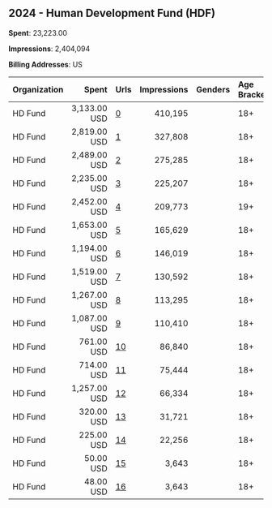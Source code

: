 ## 2024 - Human Development Fund (HDF) 
**Spent**: 23,223.00

**Impressions**: 2,404,094

**Billing Addresses**: US

|Organization|Spent|Urls|Impressions|Genders|Age Brackets|Country Codes|
|:---|---:|:---|---:|:---|:---|:---|
|HD Fund|3,133.00 USD|[0](https://www.snap.com/political-ads/asset/04e8223e193edbedb7f5bcac7a934477d1165424fb388566ca70d3e0499b4eae?mediaType=jpg)|410,195||18+|united states|
|HD Fund|2,819.00 USD|[1](https://www.snap.com/political-ads/asset/3fd3ad4c0f03d392e3030a5261ed560126336dd255bc1e77550e48a845059fe4?mediaType=mp4)|327,808||18+|united states|
|HD Fund|2,489.00 USD|[2](https://www.snap.com/political-ads/asset/371468066240524a631232786675867300c51afd8b01379a8be56c133256963c?mediaType=png)|275,285||18+|united states|
|HD Fund|2,235.00 USD|[3](https://www.snap.com/political-ads/asset/52f873ce82034c0cab1b44fee3bc82996a6c7bacee8ef319c620d2face88c716?mediaType=png)|225,207||18+|united states|
|HD Fund|2,452.00 USD|[4](https://www.snap.com/political-ads/asset/9611bb8350733b642157674bde59b2c93f33e4ddb932ac6916122fe2196a2acc?mediaType=mp4)|209,773||19+|united states|
|HD Fund|1,653.00 USD|[5](https://www.snap.com/political-ads/asset/ba9340e8d0e5e9a7531f3680f1910d2c14eec663ef0aab08b13d1bd9e2fed6e7?mediaType=png)|165,629||18+|united states|
|HD Fund|1,194.00 USD|[6](https://www.snap.com/political-ads/asset/04e8223e193edbedb7f5bcac7a934477d1165424fb388566ca70d3e0499b4eae?mediaType=jpg)|146,019||18+|united states|
|HD Fund|1,519.00 USD|[7](https://www.snap.com/political-ads/asset/582bfd3bdabd809d3927cd461d76fb403f036d363e109819dd56330d663effa8?mediaType=jpg)|130,592||18+|united states|
|HD Fund|1,267.00 USD|[8](https://www.snap.com/political-ads/asset/03f7bb81be2cefb20e5c547d7cd1ee33c355751196bd682a38c6e50f603015f4?mediaType=png)|113,295||18+|united states|
|HD Fund|1,087.00 USD|[9](https://www.snap.com/political-ads/asset/cf55eb523141308728ddef3da028b9776d2fa6c0621ba1874df3bc9d0abbaeee?mediaType=png)|110,410||18+|united states|
|HD Fund|761.00 USD|[10](https://www.snap.com/political-ads/asset/f3ef128f363aa806e272713a93b546c1f525893c2d7ce64c7e0e6a9c4f5da755?mediaType=png)|86,840||18+|united states|
|HD Fund|714.00 USD|[11](https://www.snap.com/political-ads/asset/265e9b48b98254038c45b288393652f26b9863c91c40ed4231f9fac148824357?mediaType=png)|75,444||18+|united states|
|HD Fund|1,257.00 USD|[12](https://www.snap.com/political-ads/asset/582bfd3bdabd809d3927cd461d76fb403f036d363e109819dd56330d663effa8?mediaType=jpg)|66,334||18+|united states|
|HD Fund|320.00 USD|[13](https://www.snap.com/political-ads/asset/6cef6cf417603121fe9b3e781c1d5d4d9e34b3f0186ab975a29bd2a01a3e37f4?mediaType=png)|31,721||18+|united states|
|HD Fund|225.00 USD|[14](https://www.snap.com/political-ads/asset/6cef6cf417603121fe9b3e781c1d5d4d9e34b3f0186ab975a29bd2a01a3e37f4?mediaType=png)|22,256||18+|united states|
|HD Fund|50.00 USD|[15](https://www.snap.com/political-ads/asset/c2df09dfc4d25df28cface6d84698d24b292d9f61933d2372c32e37483576b57?mediaType=png)|3,643||18+|united states|
|HD Fund|48.00 USD|[16](https://www.snap.com/political-ads/asset/c2df09dfc4d25df28cface6d84698d24b292d9f61933d2372c32e37483576b57?mediaType=png)|3,643||18+|united states|
